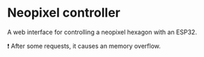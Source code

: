 # Neopixel controller

A web interface for controlling a neopixel hexagon with an ESP32.

❗️ After some requests, it causes an memory overflow.